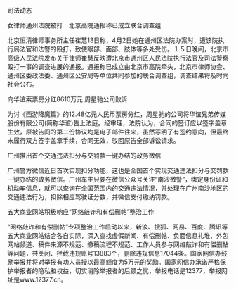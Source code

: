 司法动态

女律师通州法院被打　北京高院通报称已成立联合调查组

北京恒清律师事务所主任崔慧13日称，4月2日她在通州区法院办案时，遭该院执行局法官和法警的殴打，致使眼部、面部、肢体等多处受伤。１５日晚间，北京市高级人民法院发布关于律师崔慧反映遭北京市通州区人民法院执行法官及司法警察殴打一事的调查进展的通报。通报称已成立由北京市高院牵头，北京市律师协会、通州区委政法委、通州区公安局等单位共同参加的联合调查组，调查结果将及时向社会公布。

向华谊索票房分红8610万元 周星驰公司败诉

为讨《西游降魔篇》的12.48亿元人民币票房分红，周星驰的公司将华谊兄弟传媒股份有限公司(简称华谊)告上法庭。经审理，法院认为，合同的签订应以签字盖章生效，原被告间的第二份协议均是电子邮件往来，虽然写明了有签约意向，但最终未履行双方签字盖章手续，合同无效，驳回原告全部诉讼请求。

广州推出首个交通违法扣分与交罚款一键办结的政务微信

广州警方微信近日首次实现扣分功能，这也是全国首个实现交通违法扣分与交罚款一键办结的政务微信。广州车主只要在微信公众号关注“南沙微警”，绑定身份证和机动车信息，就可以查询在全国范围内的交通违法情况，并处理在广州南沙地区的交通违法行为，扣除相应驾驶证分数，并微信支付缴纳罚款。

五大商业网站积极响应“网络敲诈和有偿删帖”整治工作

“网络敲诈和有偿删帖”专项整治工作启动以来，新浪、搜狐、网易、百度、腾讯等五大商业网站结合各自实际，深入查找虚假新闻、有偿删帖、负面信息扎堆、外包网站频道、稿件来源不规范、撤稿流程不规范、工作人员参与网络敲诈和有偿删帖等问题，共关闭、拦截违规账号13883个，删除违规信息17044条。国家网信办鼓励举报并将对举报有功人员授以最高额度为5万元的奖励。国家网信办承诺严格保护举报者的隐私和权益，切实消除举报者的后顾之忧，举报电话是12377，举报网址是www.12377.cn。
